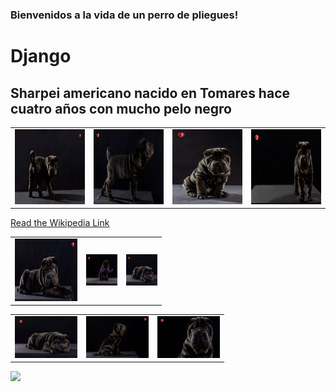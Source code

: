 ### Bienvenidos a la vida de un perro de pliegues!
# **Django**
## Sharpei americano nacido en Tomares hace cuatro años con mucho pelo negro
|||||
|---|---|---|---|
|<img src="django1.jpg" alt="texto 2" width="150" height="120">|<img src="django2.jpg" alt="texto 2" width="150" height="120">|<img src="django3.jpg" alt="texto 2" width="150" height="120">|<img src="django4.jpg" alt="texto 2" width="150" height="120">|

<a target="_blank" href="https://es.wikipedia.org/wiki/Shar_Pei">Read the Wikipedia Link</a>

  ||||
  |---|---|---|
  |<a href="https://www.youtube.com/watch?v=_CA5kgWkA-Y" target="_blank"><img src="django5.jpg" width="100" height="100"/></a>| <img src="django8.jpg" width="50" height="50"/>| <img src="django6.jpg" width="50" height="50" />|

||||
|---|---|---|
|<img src="django6.jpg" width="100" />|  <img src="django9.jpg" width="100" /> |  <img src="django11.jpg" width="100" />|

<img src="http://octodex.github.com/images/stormtroopocat.jpg" width="25%">


